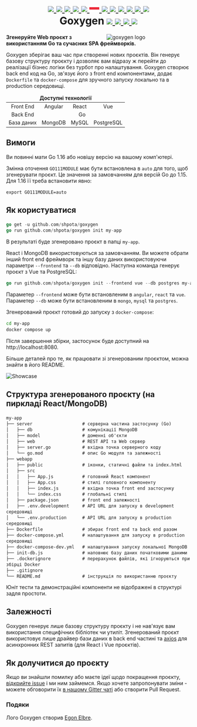 <h1 align="center">
    <a href="https://github.com/Shpota/goxygen/tree/main/docs/README.md">
        <img height="20px" src="https://cdnjs.cloudflare.com/ajax/libs/flag-icon-css/3.4.6/flags/4x3/gb.svg">
    </a>
    <a href="https://github.com/Shpota/goxygen/tree/main/docs/README_zh.md">
        <img height="20px" src="https://cdnjs.cloudflare.com/ajax/libs/flag-icon-css/3.4.6/flags/4x3/cn.svg">
    </a>
    <a href="https://github.com/Shpota/goxygen/tree/main/docs/README_ua.md">
        <img height="25px" src="https://cdnjs.cloudflare.com/ajax/libs/flag-icon-css/3.4.6/flags/4x3/ua.svg">
    </a>
    <a href="https://github.com/Shpota/goxygen/tree/main/docs/README_ko.md">
        <img height="20px" src="https://cdnjs.cloudflare.com/ajax/libs/flag-icon-css/3.4.6/flags/4x3/kr.svg">
    </a>
    <a href="https://github.com/Shpota/goxygen/tree/main/docs/README_pt-br.md">
        <img height="20px" src="https://cdnjs.cloudflare.com/ajax/libs/flag-icon-css/3.4.6/flags/4x3/br.svg">
    </a>
    <a href="https://github.com/Shpota/goxygen/tree/main/docs/README_by.md">
        <img height="20px" src="https://raw.githubusercontent.com/Shpota/goxygen/main/docs/flag-by.svg">
    </a>
    <a href="https://github.com/Shpota/goxygen/tree/main/docs/README_fr.md">
        <img height="20px" src="https://cdnjs.cloudflare.com/ajax/libs/flag-icon-css/3.4.6/flags/4x3/fr.svg">
    </a>
    <a href="https://github.com/Shpota/goxygen/tree/main/docs/README_es.md">
        <img height="20px" src="https://cdnjs.cloudflare.com/ajax/libs/flag-icon-css/3.4.6/flags/4x3/es.svg">
    </a>
    <a href="https://github.com/Shpota/goxygen/tree/main/docs/README_jp.md">
        <img height="20px" src="https://cdnjs.cloudflare.com/ajax/libs/flag-icon-css/3.4.6/flags/4x3/jp.svg">
    </a>
    <a href="https://github.com/Shpota/goxygen/tree/main/docs/README_id.md">
        <img height="20px" src="https://cdnjs.cloudflare.com/ajax/libs/flag-icon-css/3.4.6/flags/4x3/id.svg">
    </a>
    <a href="https://github.com/Shpota/goxygen/tree/main/docs/README_he.md">
        <img height="20px" src="https://cdnjs.cloudflare.com/ajax/libs/flag-icon-css/3.4.6/flags/4x3/il.svg">
    </a>
    <a href="https://github.com/Shpota/goxygen/tree/main/docs/README_tr.md">
        <img height="20px" src="https://cdnjs.cloudflare.com/ajax/libs/flag-icon-css/3.4.6/flags/4x3/tr.svg">
    </a>
    <br>
    Goxygen
    <a href="https://github.com/Shpota/goxygen/actions?query=workflow%3Abuild">
        <img src="https://github.com/Shpota/goxygen/workflows/build/badge.svg">
    </a>
    <a href="https://github.com/Shpota/goxygen/releases">
        <img src="https://img.shields.io/github/v/tag/shpota/goxygen?color=green&label=version">
    </a>
    <a href="https://gitter.im/goxygen/community">
        <img src="https://badges.gitter.im/goxygen/community.svg">
    </a>
    <a href="https://github.com/Shpota/goxygen/pulls">
        <img src="https://img.shields.io/badge/PRs-welcome-brightgreen.svg">
    </a>
</h1>

<img src="../templates/vue.webapp/src/assets/logo.svg" align="right" width="230px" alt="goxygen logo">

**Згенеруйте Web проєкт з використанням Go та сучасних SPA фреймворків.**

Goxygen зберігає ваш час при створенні нових проєктів. Він
генерує базову структуру проєкту і дозволяє вам відразу ж перейти до
реалізації бізнес логіки без турбот про налаштування. Goxygen створює
back end код на Go, зв'язує його з front end компонентами, додає
`Dockerfile` та `docker-compose` для зручного запуску локально та в
production середовищі.

<table>
    <thead>
    <tr align="center">
        <td colspan=4><b>Доступні технології</b></td>
    </tr>
    </thead>
    <tbody>
    <tr align="center">
        <td align="center">Front End</td>
        <td>Angular</td>
        <td>React</td>
        <td>Vue</td>
    </tr>
    <tr align="center">
        <td>Back End</td>
        <td colspan=3>Go</td>
    </tr>
    <tr align="center">
        <td>База даних</td>
        <td>MongoDB</td>
        <td>MySQL</td>
        <td>PostgreSQL</td>
    </tr>
    </tbody>
</table>

## Вимоги
Ви повинні мати Go 1.16 або новішу версію на вашому комп'ютері.

Змінна оточення `GO111MODULE` має бути встановлена в `auto`
для того, щоб згенерувати проєкт. Це значення за замовчанням
для версій Go до 1.15. Для 1.16 її треба встановити явно:
```
export GO111MODULE=auto
```

## Як користуватися
```go
go get -u github.com/shpota/goxygen
go run github.com/shpota/goxygen init my-app
```
В результаті буде згенеровано проєкт в папці `my-app`. 

React і MongoDB використовуються за замовчанням. Ви можете
обрати інший front end фреймворк та іншу базу даних
використовуючи параметри `--frontend` та `--db` відповідно. 
Наступна команда генерує проєкт з Vue та PostgreSQL:

```go
go run github.com/shpota/goxygen init --frontend vue --db postgres my-app
```

Параметер `--frontend` може бути встановленим в `angular`, `react` та `vue`.
Параметер `--db` може бути встановленим в  `mongo`, `mysql` та `postgres`.

Згенерований проєкт готовий до запуску з `docker-compose`:
```sh
cd my-app
docker compose up
```
Після завершення збірки, застосунок буде доступний на 
http://localhost:8080.

Більше деталей про те, як працювати зі згенерованим проєктом,
можна знайти в його README. 

![Showcase](showcase.gif)

## Структура згенерованого проєкту (на пиркладі React/MongoDB)

    my-app
    ├── server                   # серверна частина застосунку (Go)
    │   ├── db                   # комунікації MongoDB
    │   ├── model                # доменні об'єкти
    │   ├── web                  # REST API та Web сервер
    │   ├── server.go            # вхідна точка серверного коду
    │   └── go.mod               # опис Go модуля та залежності
    ├── webapp                    
    │   ├── public               # іконки, статичні файли та index.html
    │   ├── src                       
    │   │   ├── App.js           # головний React компонент
    │   │   ├── App.css          # стилі головного компоненту
    │   │   ├── index.js         # вхідна точка front end застосунку          
    │   │   └── index.css        # глобальні стилі
    │   ├── package.json         # front end залежності
    │   ├── .env.development     # API URL для запуску в development середовищі
    │   └── .env.production      # API URL для запуску в production середовищі
    ├── Dockerfile               # збирає front end та back end разом
    ├── docker-compose.yml       # налаштування для запуску в production середовищі
    ├── docker-compose-dev.yml   # налаштування запуску локальної MongoDB
    ├── init-db.js               # наповнює базу даних початковими даними
    ├── .dockerignore            # перерахунок файлів, які ігноруються при збірці Docker
    ├── .gitignore
    └── README.md                # інструкція по використанню проєкту

Юніт тести та демонстраційні компоненти не відображені в
структурі задля простоти.

## Залежності

Goxygen генерує лише базову структуру проєкту і не нав'язує вам
використання специфічних бібліотек чи утиліт. Згенерований проєкт
використовує лише драйвер бази даних в back end частині та
[axios](https://github.com/axios/axios) для асинхронних REST запитів
(для React i Vue проєктів).

## Як долучитися до проєкту

Якщо ви знайшли помилку або маєте ідеї щодо покращення проєкту,
[відкрийте issue](https://github.com/Shpota/goxygen/issues)
і ми ним займемся. Якщо хочете запропонувати зміни - можете 
обговорити їх [в нашому Gitter чаті](https://gitter.im/goxygen/community)
або створити Pull Request. 

### Подяки
Лого Goxygen створив [Egon Elbre](https://twitter.com/egonelbre).
